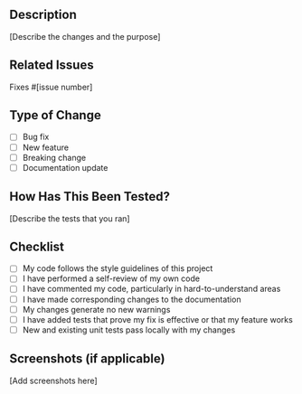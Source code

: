 ## Description
[Describe the changes and the purpose]

## Related Issues
Fixes #[issue number]

## Type of Change
- [ ] Bug fix
- [ ] New feature
- [ ] Breaking change
- [ ] Documentation update

## How Has This Been Tested?
[Describe the tests that you ran]

## Checklist
- [ ] My code follows the style guidelines of this project
- [ ] I have performed a self-review of my own code
- [ ] I have commented my code, particularly in hard-to-understand areas
- [ ] I have made corresponding changes to the documentation
- [ ] My changes generate no new warnings
- [ ] I have added tests that prove my fix is effective or that my feature works
- [ ] New and existing unit tests pass locally with my changes

## Screenshots (if applicable)
[Add screenshots here]